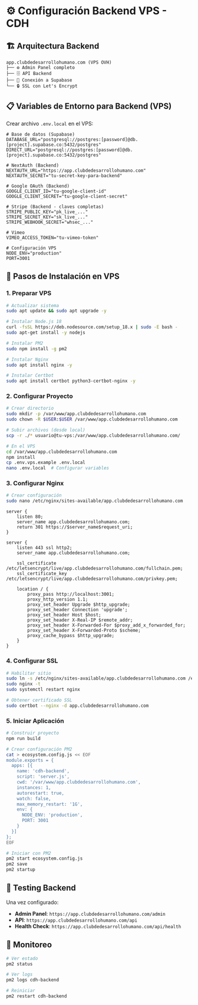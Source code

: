# ⚙️ Configuración Backend VPS - CDH

## 🏗️ Arquitectura Backend

```
app.clubdedesarrollohumano.com (VPS OVH)
├── ⚙️ Admin Panel completo
├── 🗄️ API Backend
├── 🔗 Conexión a Supabase
└── 🔒 SSL con Let's Encrypt
```

## 📋 Variables de Entorno para Backend (VPS)

Crear archivo `.env.local` en el VPS:

```env
# Base de datos (Supabase)
DATABASE_URL="postgresql://postgres:[password]@db.[project].supabase.co:5432/postgres"
DIRECT_URL="postgresql://postgres:[password]@db.[project].supabase.co:5432/postgres"

# NextAuth (Backend)
NEXTAUTH_URL="https://app.clubdedesarrollohumano.com"
NEXTAUTH_SECRET="tu-secret-key-para-backend"

# Google OAuth (Backend)
GOOGLE_CLIENT_ID="tu-google-client-id"
GOOGLE_CLIENT_SECRET="tu-google-client-secret"

# Stripe (Backend - claves completas)
STRIPE_PUBLIC_KEY="pk_live_..."
STRIPE_SECRET_KEY="sk_live_..."
STRIPE_WEBHOOK_SECRET="whsec_..."

# Vimeo
VIMEO_ACCESS_TOKEN="tu-vimeo-token"

# Configuración VPS
NODE_ENV="production"
PORT=3001
```

## 🚀 Pasos de Instalación en VPS

### 1. Preparar VPS
```bash
# Actualizar sistema
sudo apt update && sudo apt upgrade -y

# Instalar Node.js 18
curl -fsSL https://deb.nodesource.com/setup_18.x | sudo -E bash -
sudo apt-get install -y nodejs

# Instalar PM2
sudo npm install -g pm2

# Instalar Nginx
sudo apt install nginx -y

# Instalar Certbot
sudo apt install certbot python3-certbot-nginx -y
```

### 2. Configurar Proyecto
```bash
# Crear directorio
sudo mkdir -p /var/www/app.clubdedesarrollohumano.com
sudo chown -R $USER:$USER /var/www/app.clubdedesarrollohumano.com

# Subir archivos (desde local)
scp -r ./* usuario@tu-vps:/var/www/app.clubdedesarrollohumano.com/

# En el VPS
cd /var/www/app.clubdedesarrollohumano.com
npm install
cp .env.vps.example .env.local
nano .env.local  # Configurar variables
```

### 3. Configurar Nginx
```bash
# Crear configuración
sudo nano /etc/nginx/sites-available/app.clubdedesarrollohumano.com
```

```nginx
server {
    listen 80;
    server_name app.clubdedesarrollohumano.com;
    return 301 https://$server_name$request_uri;
}

server {
    listen 443 ssl http2;
    server_name app.clubdedesarrollohumano.com;
    
    ssl_certificate /etc/letsencrypt/live/app.clubdedesarrollohumano.com/fullchain.pem;
    ssl_certificate_key /etc/letsencrypt/live/app.clubdedesarrollohumano.com/privkey.pem;
    
    location / {
        proxy_pass http://localhost:3001;
        proxy_http_version 1.1;
        proxy_set_header Upgrade $http_upgrade;
        proxy_set_header Connection 'upgrade';
        proxy_set_header Host $host;
        proxy_set_header X-Real-IP $remote_addr;
        proxy_set_header X-Forwarded-For $proxy_add_x_forwarded_for;
        proxy_set_header X-Forwarded-Proto $scheme;
        proxy_cache_bypass $http_upgrade;
    }
}
```

### 4. Configurar SSL
```bash
# Habilitar sitio
sudo ln -s /etc/nginx/sites-available/app.clubdedesarrollohumano.com /etc/nginx/sites-enabled/
sudo nginx -t
sudo systemctl restart nginx

# Obtener certificado SSL
sudo certbot --nginx -d app.clubdedesarrollohumano.com
```

### 5. Iniciar Aplicación
```bash
# Construir proyecto
npm run build

# Crear configuración PM2
cat > ecosystem.config.js << EOF
module.exports = {
  apps: [{
    name: 'cdh-backend',
    script: 'server.js',
    cwd: '/var/www/app.clubdedesarrollohumano.com',
    instances: 1,
    autorestart: true,
    watch: false,
    max_memory_restart: '1G',
    env: {
      NODE_ENV: 'production',
      PORT: 3001
    }
  }]
};
EOF

# Iniciar con PM2
pm2 start ecosystem.config.js
pm2 save
pm2 startup
```

## 🧪 Testing Backend

Una vez configurado:
- **Admin Panel**: `https://app.clubdedesarrollohumano.com/admin`
- **API**: `https://app.clubdedesarrollohumano.com/api`
- **Health Check**: `https://app.clubdedesarrollohumano.com/api/health`

## 🔧 Monitoreo

```bash
# Ver estado
pm2 status

# Ver logs
pm2 logs cdh-backend

# Reiniciar
pm2 restart cdh-backend
```
